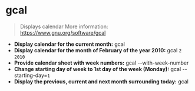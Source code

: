 # gcal
> Displays calendar
> More information: <https://www.gnu.org/software/gcal>
- **Display calendar for the current month:**
gcal
- **Display calendar for the month of February of the year 2010:**
gcal `2` `2010`
- **Provide calendar sheet with week numbers:**
gcal --with-week-number
- **Change starting day of week to 1st day of the week (Monday):**
gcal --starting-day=`1`
- **Display the previous, current and next month surrounding today:**
gcal 
